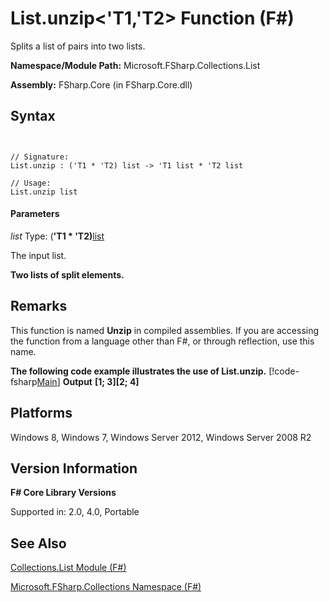 # List.unzip<'T1,'T2> Function (F#)

Splits a list of pairs into two lists.

**Namespace/Module Path:** Microsoft.FSharp.Collections.List

**Assembly:** FSharp.Core (in FSharp.Core.dll)


## Syntax


```


// Signature:
List.unzip : ('T1 * 'T2) list -> 'T1 list * 'T2 list

// Usage:
List.unzip list

```



#### Parameters
*list*
Type: (**'T1 &#42; 'T2)**[list](http://msdn.microsoft.com/en-us/library/c627b668-477b-4409-91ed-06d7f1b3e4a7)


The input list.



**Two lists of split elements.**
## Remarks
This function is named **Unzip** in compiled assemblies. If you are accessing the function from a language other than F#, or through reflection, use this name.

**The following code example illustrates the use of List.unzip.**
[!code-fsharp[Main](snippets/fslists/snippet38.fs)]
**Output**
**[1; 3][2; 4]**
## Platforms
Windows 8, Windows 7, Windows Server 2012, Windows Server 2008 R2


## Version Information
**F# Core Library Versions**

Supported in: 2.0, 4.0, Portable




## See Also
[Collections.List Module &#40;F&#35;&#41;](Collections.List-Module-%28FSharp%29.md)

[Microsoft.FSharp.Collections Namespace &#40;F&#35;&#41;](Microsoft.FSharp.Collections-Namespace-%28FSharp%29.md)

